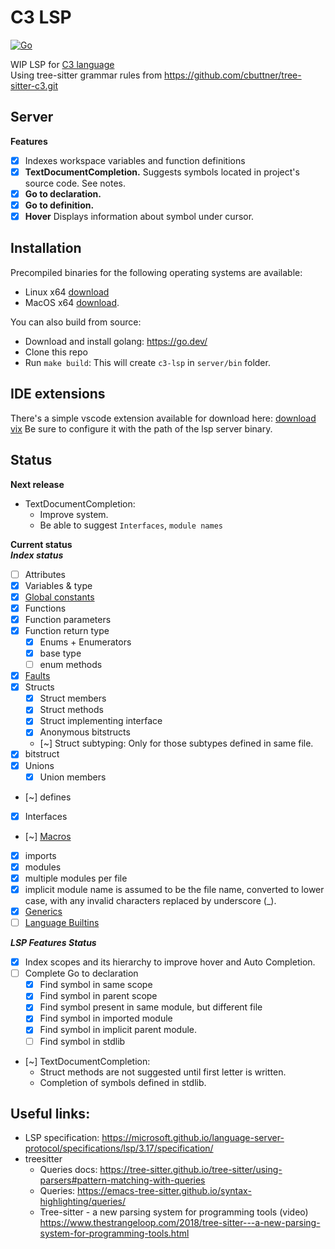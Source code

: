 # C3 LSP
[![Go](https://github.com/pherrymason/c3-lsp/actions/workflows/go.yml/badge.svg)](https://github.com/pherrymason/c3-lsp/actions/workflows/go.yml)

WIP LSP for [C3 language](https://github.com/c3lang/c3c)  
Using tree-sitter grammar rules from https://github.com/cbuttner/tree-sitter-c3.git

## Server
**Features**
- [x] Indexes workspace variables and function definitions
- [x] **TextDocumentCompletion.** Suggests symbols located in project's source code. See notes.
- [x] **Go to declaration.**
- [x] **Go to definition.** 
- [x] **Hover** Displays information about symbol under cursor.

## Installation
Precompiled binaries for the following operating systems are available:

- Linux x64 [download](https://github.com/pherrymason/c3-lsp/releases/download/latest/linux-amd64-c3lsp.zip)  
- MacOS x64 [download](https://github.com/pherrymason/c3-lsp/releases/download/latest/darwin-amd64-c3lsp.zip).

You can also build from source:

- Download and install golang: https://go.dev/
- Clone this repo
- Run `make build`: This will create `c3-lsp` in `server/bin` folder.

## IDE extensions
There's a simple vscode extension available for download here: [download vix](https://github.com/pherrymason/c3-lsp/releases/download/latest/c3-lsp-client-0.0.1.vsix)
Be sure to configure it with the path of the lsp server binary.


## Status
**Next release**
- TextDocumentCompletion: 
  - Improve system.
  - Be able to suggest `Interfaces`, `module names`

**Current status**  
***Index status***
- [ ] Attributes
- [x] Variables & type
- [x] [Global constants]()
- [x] Functions
- [x] Function parameters
- [x] Function return type
    - [x] Enums + Enumerators
    - [x] base type 
    - [ ] enum methods
- [x] [Faults](https://c3-lang.org/references/docs/types/#faults)
- [x] Structs
    - [x] Struct members
    - [x] Struct methods
    - [x] Struct implementing interface
    - [x] Anonymous bitstructs
    - [~] Struct subtyping: Only for those subtypes defined in same file.
- [x] bitstruct
- [x] Unions
    - [x] Union members
- [~] defines
- [x] Interfaces
- [~] [Macros](https://c3-lang.org/references/docs/macros/)
- [x] imports
- [x] modules
- [x] multiple modules per file
- [x] implicit module name is assumed to be the file name, converted to lower case, with any invalid characters replaced by underscore (_).
- [x] [Generics](https://c3-lang.org/references/docs/generics/)
- [ ] [Language Builtins](https://c3-lang.org/references/docs/builtins/)

***LSP Features Status***
- [x] Index scopes and its hierarchy to improve hover and Auto Completion.
- [ ] Complete Go to declaration
  - [x] Find symbol in same scope
  - [x] Find symbol in parent scope
  - [x] Find symbol present in same module, but different file
  - [x] Find symbol in imported module
  - [x] Find symbol in implicit parent module.
  - [ ] Find symbol in stdlib
- [~] TextDocumentCompletion:
    - Struct methods are not suggested until first letter is written.
    - Completion of symbols defined in stdlib.

## Useful links:
- LSP specification: https://microsoft.github.io/language-server-protocol/specifications/lsp/3.17/specification/
- treesitter
  - Queries docs: https://tree-sitter.github.io/tree-sitter/using-parsers#pattern-matching-with-queries
  - Queries: https://emacs-tree-sitter.github.io/syntax-highlighting/queries/
  - Tree-sitter - a new parsing system for programming tools (video) https://www.thestrangeloop.com/2018/tree-sitter---a-new-parsing-system-for-programming-tools.html
